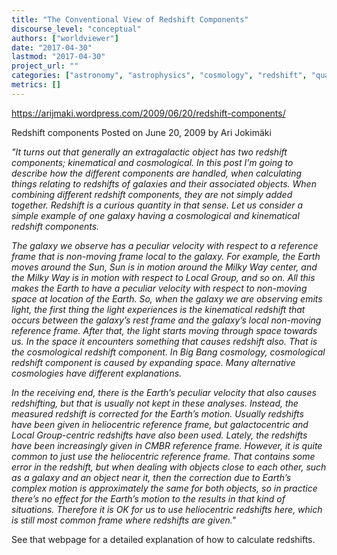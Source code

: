 ```yaml
---
title: "The Conventional View of Redshift Components"
discourse_level: "conceptual"
authors: ["worldviewer"]
date: "2017-04-30"
lastmod: "2017-04-30"
project_url: ""
categories: ["astronomy", "astrophysics", "cosmology", "redshift", "quasars", "halton arp"]
metrics: []
---
```


https://arijmaki.wordpress.com/2009/06/20/redshift-components/

Redshift components
Posted on June 20, 2009 by Ari Jokimäki

_"It turns out that generally an extragalactic object has two redshift components; kinematical and cosmological. In this post I’m going to describe how the different components are handled, when calculating things relating to redshifts of galaxies and their associated objects. When combining different redshift components, they are not simply added together. Redshift is a curious quantity in that sense. Let us consider a simple example of one galaxy having a cosmological and kinematical redshift components._

_The galaxy we observe has a peculiar velocity with respect to a reference frame that is non-moving frame local to the galaxy. For example, the Earth moves around the Sun, Sun is in motion around the Milky Way center, and the Milky Way is in motion with respect to Local Group, and so on. All this makes the Earth to have a peculiar velocity with respect to non-moving space at location of the Earth. So, when the galaxy we are observing emits light, the first thing the light experiences is the kinematical redshift that occurs between the galaxy’s rest frame and the galaxy’s local non-moving reference frame. After that, the light starts moving through space towards us. In the space it encounters something that causes redshift also. That is the cosmological redshift component. In Big Bang cosmology, cosmological redshift component is caused by expanding space. Many alternative cosmologies have different explanations._

_In the receiving end, there is the Earth’s peculiar velocity that also causes redshifting, but that is usually not kept in these analyses. Instead, the measured redshift is corrected for the Earth’s motion. Usually redshifts have been given in heliocentric reference frame, but galactocentric and Local Group-centric redshifts have also been used. Lately, the redshifts have been increasingly given in CMBR reference frame. However, it is quite common to just use the heliocentric reference frame. That contains some error in the redshift, but when dealing with objects close to each other, such as a galaxy and an object near it, then the correction due to Earth’s complex motion is approximately the same for both objects, so in practice there’s no effect for the Earth’s motion to the results in that kind of situations. Therefore it is OK for us to use heliocentric redshifts here, which is still most common frame where redshifts are given."_

See that webpage for a detailed explanation of how to calculate redshifts.